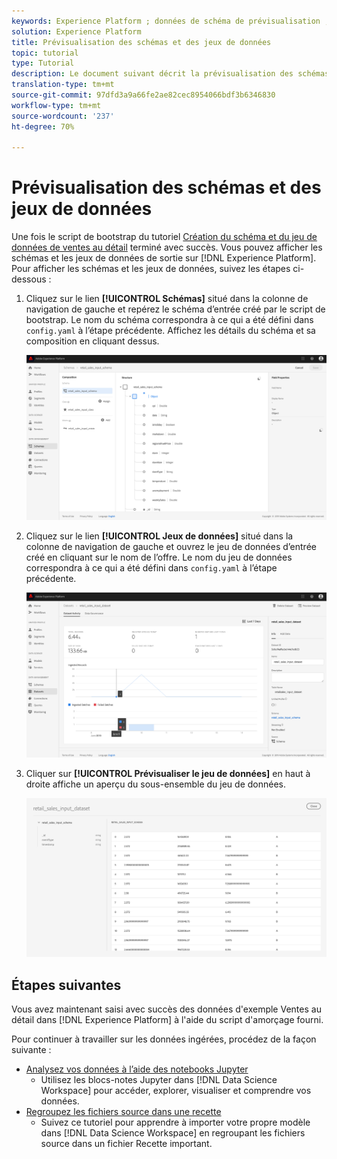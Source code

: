 ```yaml
---
keywords: Experience Platform ; données de schéma de prévisualisation ; Espace de travail des sciences de données ; sujets populaires
solution: Experience Platform
title: Prévisualisation des schémas et des jeux de données
topic: tutorial
type: Tutorial
description: Le document suivant décrit la prévisualisation des schémas et des jeux de données sur Adobe Experience Platform.
translation-type: tm+mt
source-git-commit: 97dfd3a9a66fe2ae82cec8954066bdf3b6346830
workflow-type: tm+mt
source-wordcount: '237'
ht-degree: 70%

---
```



# Prévisualisation des schémas et des jeux de données

Une fois le script de bootstrap du tutoriel [Création du schéma et du jeu de données de ventes au détail](./create-retails-sales-dataset.md) terminé avec succès. Vous pouvez afficher les schémas et les jeux de données de sortie sur [!DNL Experience Platform]. Pour afficher les schémas et les jeux de données, suivez les étapes ci-dessous :

1. Cliquez sur le lien **[!UICONTROL Schémas]** situé dans la colonne de navigation de gauche et repérez le schéma d’entrée créé par le script de bootstrap. Le nom du schéma correspondra à ce qui a été défini dans `config.yaml` à l’étape précédente. Affichez les détails du schéma et sa composition en cliquant dessus.

   ![](../images/models-recipes/access-data/schema_overview.png)

2. Cliquez sur le lien **[!UICONTROL Jeux de données]** situé dans la colonne de navigation de gauche et ouvrez le jeu de données d’entrée créé en cliquant sur le nom de l’offre. Le nom du jeu de données correspondra à ce qui a été défini dans `config.yaml` à l’étape précédente.

   ![](../images/models-recipes/access-data/dataset_overview.png)

3. Cliquer sur **[!UICONTROL Prévisualiser le jeu de données]** en haut à droite affiche un aperçu du sous-ensemble du jeu de données.

   ![](../images/models-recipes/access-data/preview_dataset.png)

## Étapes suivantes

Vous avez maintenant saisi avec succès des données d&#39;exemple Ventes au détail dans [!DNL Experience Platform] à l&#39;aide du script d&#39;amorçage fourni.

Pour continuer à travailler sur les données ingérées, procédez de la façon suivante :
- [Analysez vos données à l’aide des notebooks Jupyter](../jupyterlab/analyze-your-data.md)
   - Utilisez les blocs-notes Jupyter dans [!DNL Data Science Workspace] pour accéder, explorer, visualiser et comprendre vos données.
- [Regroupez les fichiers source dans une recette](./package-source-files-recipe.md)
   - Suivez ce tutoriel pour apprendre à importer votre propre modèle dans [!DNL Data Science Workspace] en regroupant les fichiers source dans un fichier Recette important.